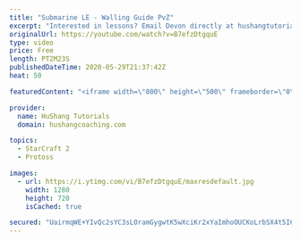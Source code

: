 ```yaml
---
title: "Submarine LE - Walling Guide PvZ"
excerpt: "Interested in lessons? Email Devon directly at hushangtutorials@outlook.com ------------------------------------------------------------------------------------------------------- Want to support HuShang Tutorials directly? Patreon is a website where you can contribute a monthly donation that will help"
originalUrl: https://youtube.com/watch?v=B7efzDtgquE
type: video
price: Free
length: PT2M23S
publishedDateTime: 2020-05-29T21:37:42Z
heat: 50

featuredContent: "<iframe width=\"800\" height=\"500\" frameborder=\"0\" src=\"https://www.youtube.com/embed/B7efzDtgquE\" allow=\"accelerometer; autoplay; encrypted-media; gyroscope; picture-in-picture\" allowfullscreen></iframe>"

provider:
  name: HuShang Tutorials
  domain: hushangcoaching.com

topics:
  - StarCraft 2
  - Protoss

images:
  - url: https://i.ytimg.com/vi/B7efzDtgquE/maxresdefault.jpg
    width: 1280
    height: 720
    isCached: true

secured: "UairmqWE+YIvQc2sYC3sLOramGygwtK5wXciKr2xYaImhoOUCKoLrbSX4t5I6Mu7FblvbFNGbi18Nk/tHFJpfdFFVXaBBHM2zmh1HcRJgCCn6UYnYp8PoeqeVwRgOInNFn+2fS8aRXMAsjRLUBOBtSHQxHKidAS9nNQIF8l8ir93K7SsZRrIk4n+TISo5FTqZ58zCCbPV/uHv1FebcI4x+6Ry882u76xEwLNnTIgPBh8hSuVuD6W5PTqFc4+XXIdoJVvcsUpTIrkmrAjygz2XAiWQtuTOJgOL2YcGGmRHkqG4vQHjujvd67QEBuw5UdSLk5/Yn9+FeCN3+9MH4eYIMwP1u5xRUnPMc7YygTAErfnXb6thzrtDDRnvvOv8LWPwSboyRfqWWsEBp6IZzkG0yw2zPPVFvlTK9ZJagA6kC4=;gl0Euh+yWSPo61rjv67Ylw=="
---
```


